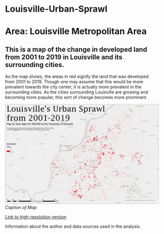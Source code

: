 # Louisville-Urban-Sprawl
# Area: Louisville Metropolitan Area
## This is a map of the change in developed land from 2001 to 2019 in Louisville and its surrounding cities.

As the map shows, the areas in red signify the land that was developed from 2001 to 2019. Though one may assume that this would be more prevalent towards the city center,
it is actually more prevalent in the surrounding cities. As the cities surrounding Louisville are growing and becoming more popular, this sort of change becomes more prominent. 

![Louisville's Urban Sprawl from 2001-2019](LouisvilleChange.jpg)     
*Caption of Map*

[Link to high-resolution version](LouisvilleChange.pdf)     

Information about the author and data sources used in the analysis.